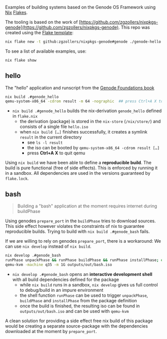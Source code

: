 Examples of building systems based on the Genode OS Framework using [Nix](https://nixos.org/) [Flakes](https://nixos.wiki/wiki/flakes).

The tooling is based on the work of [https://github.com/zgzollers/nixpkgs-genode](https://github.com/zgzollers/nixpkgs-genode).
This repo was created using the [Flake template](https://github.com/zgzollers/nixpkgs-genode?tab=readme-ov-file#flake-template):
```sh
nix flake new -t github:zgzollers/nixpkgs-genode#genode ./genode-hello
```

To see a list of available examples, use:
```sh
nix flake show
```


## hello

The "hello" application and runscript from the [Genode Foundations book](https://genode.org/documentation/genode-foundations/23.05/index.html)

```sh
nix build .#genode_hello
qemu-system-x86_64 -cdrom result -m 64 -nographic  ## press Ctrl+A X to quit qemu
```

* `nix build .#genode_hello` builds the nix-derivation `genode_hello` defined in `flake.nix`
  * the derivation (package) is stored in the `nix-store` (`/nix/store/`) and consists of a single file `hello.iso`
  * when `nix build […]` finishes successfully, it creates a symlink `result` in the current directory
    * see `ls -l result`
    * the iso can be booted by `qemu-system-x86_64 -cdrom result […]`
    * press **Ctrl+A X** to quit qemu

Using `nix build` we have been able to define a **reproducible build**. The build is pure functional (free of side effects). This is enforced by running it in a sandbox.
All dependencies are used in the versions guaranteed by `flake.lock`.


## bash

> Building a "bash" application at the moment requires internet during buildPhase

Using genodes `prepare_port` in the `buildPhase` tries to download sources. This side effect however violates the constraints of nix to guarantee reproducible builds. Trying to build with `nix build .#genode_bash` fails.

If we are willing to rely on genodes `prepare_port`, there is a workaround: We can use `nix develop` instead of `nix build`.

```sh
nix develop .#genode_bash
runPhase unpackPhase && runPhase buildPhase && runPhase installPhase; exit $?
qemu-kvm -machine q35 -m 1G outputs/out/bash.iso
```

* `nix develop .#genode_bash` opens an **interactive development shell** with all build dependencies defined for the package
  * while `nix build` runs in a sandbox, `nix develop` gives us full control to debug/build in an impure environment
  * the shell function `runPhase` can be used to trigger `unpackPhase`, `buildPhase` and `installPhase` from the package definition
  * once the build is finished, the resulting iso can be found in `outputs/out/bash.iso` and can be used with `qemu-kvm`

A clean solution for providing a side effect free nix build of this package would be creating a separate source-package with the dependencies downloaded at the moment by `prepare_port`.
